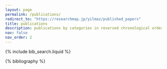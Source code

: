 ```yaml
---
layout: page
permalink: /publications/
redirect_to: "https://researchmap.jp/yilmaz/published_papers"
title: publications
description: publications by categories in reversed chronological order. generated by jekyll-scholar.
nav: false
nav_order: 2
---
```


<!-- _pages/publications.md -->

<!-- Bibsearch Feature -->

{% include bib_search.liquid %}

<div class="publications">

{% bibliography %}

</div>
